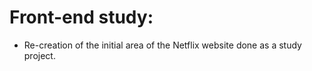 # Front-end study:

- Re-creation of the initial area of ​​the Netflix website done as a study project.
